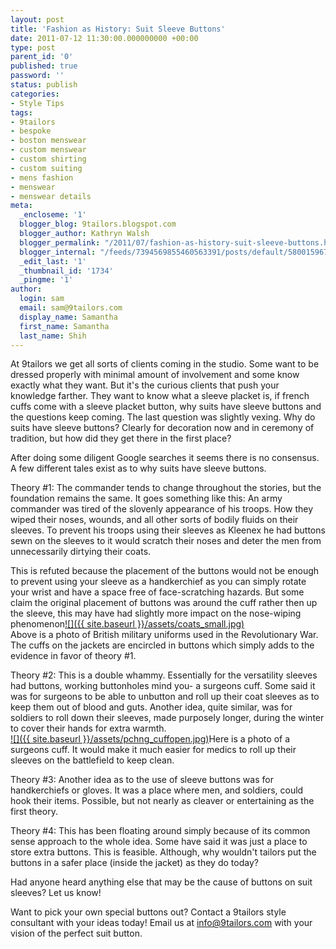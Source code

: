 ```yaml
---
layout: post
title: 'Fashion as History: Suit Sleeve Buttons'
date: 2011-07-12 11:30:00.000000000 +00:00
type: post
parent_id: '0'
published: true
password: ''
status: publish
categories:
- Style Tips
tags:
- 9tailors
- bespoke
- boston menswear
- custom menswear
- custom shirting
- custom suiting
- mens fashion
- menswear
- menswear details
meta:
  _encloseme: '1'
  blogger_blog: 9tailors.blogspot.com
  blogger_author: Kathryn Walsh
  blogger_permalink: "/2011/07/fashion-as-history-suit-sleeve-buttons.html"
  blogger_internal: "/feeds/7394569855460563391/posts/default/5800159676642922429"
  _edit_last: '1'
  _thumbnail_id: '1734'
  _pingme: '1'
author:
  login: sam
  email: sam@9tailors.com
  display_name: Samantha
  first_name: Samantha
  last_name: Shih
---
```

At 9tailors we get all sorts of clients coming in the studio. Some want to be dressed properly with minimal amount of involvement and some know exactly what they want. But it's the curious clients that push your knowledge farther. They want to know what a sleeve placket is, if french cuffs come with a sleeve placket button, why suits have sleeve buttons and the questions keep coming. The last question was slightly vexing. Why do suits have sleeve buttons? Clearly for decoration now and in ceremony of tradition, but how did they get there in the first place?

After doing some diligent Google searches it seems there is no consensus. A few different tales exist as to why suits have sleeve buttons.

Theory #1: The commander tends to change throughout the stories, but the foundation remains the same. It goes something like this: An army commander was tired of the slovenly appearance of his troops. How they wiped their noses, wounds, and all other sorts of bodily fluids on their sleeves. To prevent his troops using their sleeves as Kleenex he had buttons sewn on the sleeves to it would scratch their noses and deter the men from unnecessarily dirtying their coats.

This is refuted because the placement of the buttons would not be enough to prevent using your sleeve as a handkerchief as you can simply rotate your wrist and have a space free of face-scratching hazards. But some claim the original placement of buttons was around the cuff rather then up the sleeve, this may have had slightly more impact on the nose-wiping phenomenon[![]({{ site.baseurl }}/assets/coats_small.jpg)](http://2.bp.blogspot.com/-ceuSesnm9yE/Thnb29IX-UI/AAAAAAAAAkM/VhNmGYY9ZPI/s1600/coats_small.jpg)  
Above is a photo of British military uniforms used in the Revolutionary War. The cuffs on the jackets are encircled in buttons which simply adds to the evidence in favor of theory #1.

Theory #2: This is a double whammy. Essentially for the versatility sleeves had buttons, working buttonholes mind you- a surgeons cuff. Some said it was for surgeons to be able to unbutton and roll up their coat sleeves as to keep them out of blood and guts. Another idea, quite similar, was for soldiers to roll down their sleeves, made purposely longer, during the winter to cover their hands for extra warmth.  
[![]({{ site.baseurl }}/assets/pchng_cuffopen.jpg)](http://1.bp.blogspot.com/-YnMwkYULwFk/ThnZgkwjx-I/AAAAAAAAAj8/bvo_l8hwmDI/s1600/pchng_cuffopen.jpg)Here is a photo of a surgeons cuff. It would make it much easier for medics to roll up their sleeves on the battlefield to keep clean.

Theory #3: Another idea as to the use of sleeve buttons was for handkerchiefs or gloves. It was a place where men, and soldiers, could hook their items. Possible, but not nearly as cleaver or entertaining as the first theory.

Theory #4: This has been floating around simply because of its common sense approach to the whole idea. Some have said it was just a place to store extra buttons. This is feasible. Although, why wouldn't tailors put the buttons in a safer place (inside the jacket) as they do today?

Had anyone heard anything else that may be the cause of buttons on suit sleeves? Let us know!

Want to pick your own special buttons out? Contact a 9tailors style consultant with your ideas today! Email us at info@9tailors.com with your vision of the perfect suit button.